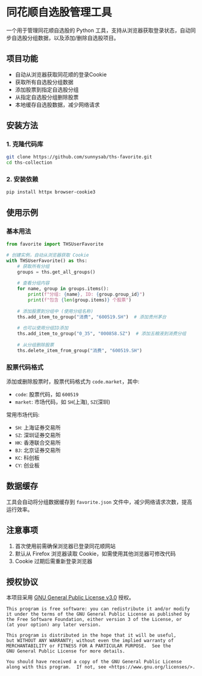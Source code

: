# 同花顺自选股管理工具

一个用于管理同花顺自选股的 Python 工具，支持从浏览器获取登录状态，自动同步自选股分组数据，以及添加/删除自选股项目。

## 项目功能

- 自动从浏览器获取同花顺的登录Cookie
- 获取所有自选股分组数据
- 添加股票到指定自选股分组
- 从指定自选股分组删除股票
- 本地缓存自选股数据，减少网络请求

## 安装方法

### 1. 克隆代码库

```bash
git clone https://github.com/sunnysab/ths-favorite.git
cd ths-collection
```

### 2. 安装依赖

```bash
pip install httpx browser-cookie3
```

## 使用示例

### 基本用法

```python
from favorite import THSUserFavorite

# 创建实例，自动从浏览器获取 Cookie
with THSUserFavorite() as ths:
    # 获取所有分组
    groups = ths.get_all_groups()
    
    # 查看分组内容
    for name, group in groups.items():
        print(f"分组: {name}, ID: {group.group_id}")
        print(f"包含 {len(group.items)} 个股票")
    
    # 添加股票到分组中 (使用分组名称)
    ths.add_item_to_group("消费", "600519.SH")  # 添加贵州茅台
    
    # 也可以使用分组ID添加
    ths.add_item_to_group("0_35", "000858.SZ")  # 添加五粮液到消费分组
    
    # 从分组删除股票
    ths.delete_item_from_group("消费", "600519.SH")
```

### 股票代码格式

添加或删除股票时，股票代码格式为 `code.market`，其中:

- `code`: 股票代码，如 `600519`
- `market`: 市场代码，如 `SH`(上海), `SZ`(深圳)

常用市场代码:
- `SH`: 上海证券交易所
- `SZ`: 深圳证券交易所
- `HK`: 香港联合交易所
- `BJ`: 北京证券交易所
- `KC`: 科创板
- `CY`: 创业板

## 数据缓存

工具会自动将分组数据缓存到 `favorite.json` 文件中，减少网络请求次数，提高运行效率。

## 注意事项

1. 首次使用前需确保浏览器已登录同花顺网站
2. 默认从 Firefox 浏览器读取 Cookie，如需使用其他浏览器可修改代码
3. Cookie 过期后需重新登录浏览器

## 授权协议

本项目采用 [GNU General Public License v3.0](https://www.gnu.org/licenses/gpl-3.0.en.html) 授权。

```
This program is free software: you can redistribute it and/or modify
it under the terms of the GNU General Public License as published by
the Free Software Foundation, either version 3 of the License, or
(at your option) any later version.

This program is distributed in the hope that it will be useful,
but WITHOUT ANY WARRANTY; without even the implied warranty of
MERCHANTABILITY or FITNESS FOR A PARTICULAR PURPOSE.  See the
GNU General Public License for more details.

You should have received a copy of the GNU General Public License
along with this program.  If not, see <https://www.gnu.org/licenses/>.
```

